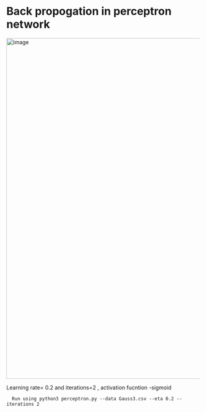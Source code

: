 # Back propogation in perceptron network
<img width="888" alt="image" src="https://user-images.githubusercontent.com/40857091/155562288-b359572e-7d98-4926-bbfb-7dd43f0cb50b.png">

Learning rate= 0.2 and iterations=2 , activation fucntion -sigmoid

      Run using python3 perceptron.py --data Gauss3.csv --eta 0.2 --iterations 2
